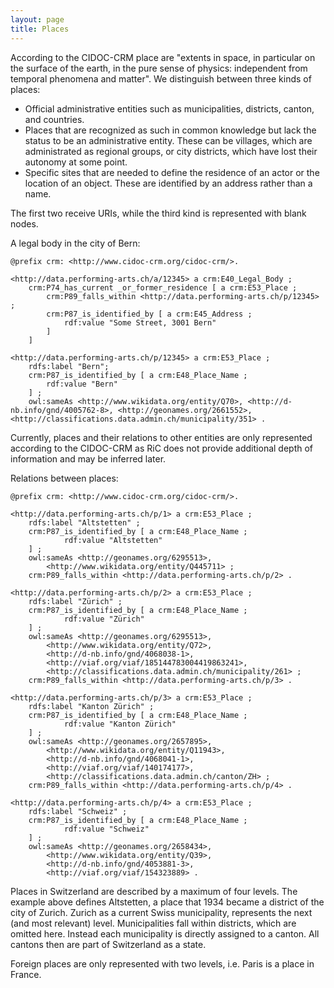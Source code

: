 ```yaml
---
layout: page
title: Places
---
```


According to the CIDOC-CRM place are "extents in space, in particular on the surface of the earth, in the pure sense of physics: independent from temporal phenomena and matter". We distinguish between three kinds of places:

* Official administrative entities such as municipalities, districts, canton, and countries.
* Places that are recognized as such in common knowledge but lack the status to be an administrative entity. These can be villages, which are administrated as regional groups, or city districts, which have lost their autonomy at some point.
* Specific sites that are needed to define the residence of an actor or the location of an object. These are identified by an address rather than a name.

The first two receive URIs, while the third kind is represented with blank nodes.

A legal body in the city of Bern:

```ttl
@prefix crm: <http://www.cidoc-crm.org/cidoc-crm/>.

<http://data.performing-arts.ch/a/12345> a crm:E40_Legal_Body ;
	crm:P74_has_current _or_former_residence [ a crm:E53_Place ;
		crm:P89_falls_within <http://data.performing-arts.ch/p/12345> ;
		crm:P87_is_identified_by [ a crm:E45_Address ;
			rdf:value "Some Street, 3001 Bern"
		]
	]

<http://data.performing-arts.ch/p/12345> a crm:E53_Place ;
	rdfs:label "Bern";
	crm:P87_is_identified_by [ a crm:E48_Place_Name ;
		rdf:value "Bern"
	] ;
	owl:sameAs <http://www.wikidata.org/entity/Q70>, <http://d-nb.info/gnd/4005762-8>, <http://geonames.org/2661552>, <http://classifications.data.admin.ch/municipality/351> .
```

<!-- TODO: add geo data -->

<!-- TODO: Should the address be machine readable? -->

<!-- TODO: Use E48 Place Name instead of E44? -->

Currently, places and their relations to other entities are only represented according to the CIDOC-CRM as RiC does not provide additional depth of information and may be inferred later.


Relations between places:

```ttl
@prefix crm: <http://www.cidoc-crm.org/cidoc-crm/>.

<http://data.performing-arts.ch/p/1> a crm:E53_Place ;
    rdfs:label "Altstetten" ;
    crm:P87_is_identified_by [ a crm:E48_Place_Name ;
            rdf:value "Altstetten"
    ] ;
    owl:sameAs <http://geonames.org/6295513>,
        <http://www.wikidata.org/entity/Q445711> ;
    crm:P89_falls_within <http://data.performing-arts.ch/p/2> .

<http://data.performing-arts.ch/p/2> a crm:E53_Place ;
    rdfs:label "Zürich" ;
    crm:P87_is_identified_by [ a crm:E48_Place_Name ;
            rdf:value "Zürich"
    ] ;
    owl:sameAs <http://geonames.org/6295513>,
        <http://www.wikidata.org/entity/Q72>,
        <http://d-nb.info/gnd/4068038-1>,
        <http://viaf.org/viaf/185144783004419863241>,
        <http://classifications.data.admin.ch/municipality/261> ;
    crm:P89_falls_within <http://data.performing-arts.ch/p/3> .

<http://data.performing-arts.ch/p/3> a crm:E53_Place ;
    rdfs:label "Kanton Zürich" ;
    crm:P87_is_identified_by [ a crm:E48_Place_Name ;
            rdf:value "Kanton Zürich"
    ] ;
    owl:sameAs <http://geonames.org/2657895>,
        <http://www.wikidata.org/entity/Q11943>,
        <http://d-nb.info/gnd/4068041-1>,
        <http://viaf.org/viaf/140174177>,
        <http://classifications.data.admin.ch/canton/ZH> ;
    crm:P89_falls_within <http://data.performing-arts.ch/p/4> .

<http://data.performing-arts.ch/p/4> a crm:E53_Place ;
    rdfs:label "Schweiz" ;
    crm:P87_is_identified_by [ a crm:E48_Place_Name ;
            rdf:value "Schweiz"
    ] ;
    owl:sameAs <http://geonames.org/2658434>,
        <http://www.wikidata.org/entity/Q39>,
        <http://d-nb.info/gnd/4053881-3>,
        <http://viaf.org/viaf/154323889> .
```

Places in Switzerland are described by a maximum of four levels. The example above defines Altstetten, a place that 1934 became a district of the city of Zurich. Zurich as a current Swiss municipality, represents the next (and most relevant) level. Municipalities fall within districts, which are omitted here. Instead each municipality is directly assigned to a canton. All cantons then are part of Switzerland as a state.

Foreign places are only represented with two levels, i.e. Paris is a place in France.

